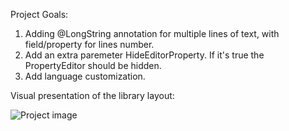 Project Goals:

1. Adding @LongString annotation for multiple lines of text, with field/property for lines number.
2. Add an extra paremeter HideEditorProperty. If it's true the PropertyEditor should be hidden.
3. Add language customization.

Visual presentation of the library layout:

![Project image](https://user-images.githubusercontent.com/125213550/218542545-1d1ae737-4fd6-44af-9026-7f1d54e21c31.png)
